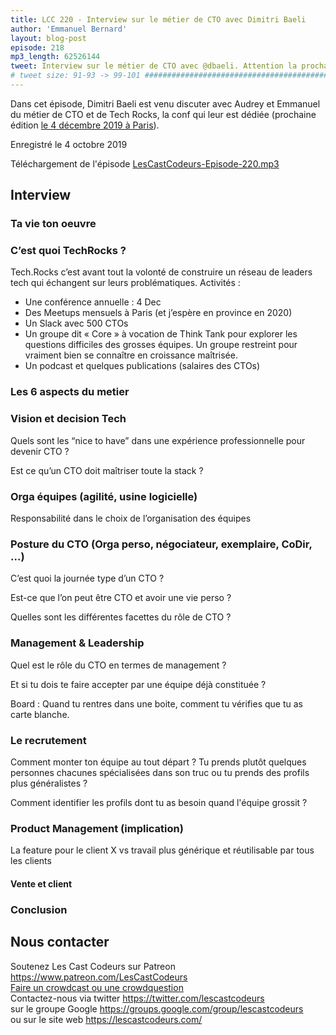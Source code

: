 ```yaml
---
title: LCC 220 - Interview sur le métier de CTO avec Dimitri Baeli 
author: 'Emmanuel Bernard'
layout: blog-post
episode: 218
mp3_length: 62526144
tweet: Interview sur le métier de CTO avec @dbaeli. Attention la prochaine édition de @TechRocksFr sera finalement le 4 décembre 2019 à Paris !
# tweet size: 91-93 -> 99-101 #######################################################################
---
```


Dans cet épisode, Dimitri Baeli est venu discuter avec Audrey et Emmanuel du métier de CTO et de Tech Rocks, la conf qui leur est dédiée (prochaine édition [le 4 décembre 2019 à Paris](https://www.tech.rocks/)).

Enregistré le 4 octobre 2019

Téléchargement de l'épisode [LesCastCodeurs-Episode-220.mp3](https://traffic.libsyn.com/lescastcodeurs/LesCastCodeurs-Episode-220.mp3)

## Interview 

### Ta vie ton oeuvre

### C’est quoi TechRocks ?

Tech.Rocks c’est avant tout la volonté de construire un réseau de leaders tech qui échangent sur leurs problématiques. 
Activités :

* Une conférence annuelle : 4 Dec
* Des Meetups mensuels à Paris (et j’espère en province en 2020)
* Un Slack avec 500 CTOs
* Un groupe dit « Core » à vocation de Think Tank pour explorer les questions difficiles des grosses équipes. Un groupe restreint pour vraiment bien se connaître en croissance maîtrisée.
* Un podcast et quelques publications (salaires des CTOs)

### Les 6 aspects du metier

### Vision et decision Tech

Quels sont les “nice to have” dans une expérience professionnelle pour devenir CTO ?

Est ce qu’un CTO doit maîtriser toute la stack ? 

### Orga équipes (agilité, usine logicielle)

Responsabilité dans le choix de l’organisation des équipes

### Posture du CTO (Orga perso, négociateur, exemplaire, CoDir, ...)

C’est quoi la journée type d’un CTO ? 

Est-ce que l’on peut être CTO et avoir une vie perso ?

Quelles sont les différentes facettes du rôle de CTO ?

### Management & Leadership

Quel est le rôle du CTO en termes de management ? 

Et si tu dois te faire accepter par une équipe déjà constituée ?

Board : Quand tu rentres dans une boite, comment tu vérifies que tu as carte blanche.

### Le recrutement

Comment monter ton équipe au tout départ ? Tu prends plutôt quelques personnes chacunes spécialisées dans son truc ou tu prends des profils plus généralistes ?

Comment identifier les profils dont tu as besoin quand l'équipe grossit ?

### Product Management (implication)

La feature pour le client X vs travail plus générique et réutilisable par tous les clients

#### Vente et client

### Conclusion

## Nous contacter

Soutenez Les Cast Codeurs sur Patreon <https://www.patreon.com/LesCastCodeurs>  
[Faire un crowdcast ou une crowdquestion](https://lescastcodeurs.com/crowdcasting/)  
Contactez-nous via twitter <https://twitter.com/lescastcodeurs>  
sur le groupe Google <https://groups.google.com/group/lescastcodeurs>  
ou sur le site web <https://lescastcodeurs.com/>
